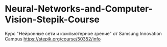 # Neural-Networks-and-Computer-Vision-Stepik-Course
Курс "Нейронные сети и компьютерное зрение" от Samsung Innovation Campus
https://stepik.org/course/50352/info


